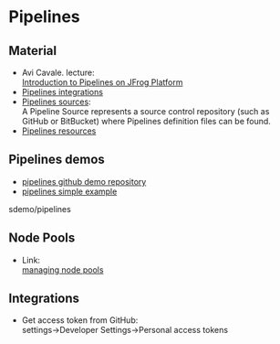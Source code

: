 # Pipelines


## Material

-  Avi Cavale. lecture:  
[Introduction to Pipelines on JFrog Platform](https://www.youtube.com/watch?v=3GvUKcpzmGA)
- [Pipelines integrations](https://www.jfrog.com/confluence/display/JFROG/Pipelines+Integrations)
- [Pipelines sources](https://www.jfrog.com/confluence/display/JFROG/Managing+Pipeline+Sources):  
A Pipeline Source represents a source control repository (such as GitHub or BitBucket) where Pipelines definition files can be found.
- [Pipelines resources](https://www.jfrog.com/confluence/display/JFROG/Pipelines+Resources)

## Pipelines demos

- [pipelines github demo repository](https://github.com/sdemo/pipelines)
- [pipelines simple example](https://github.com/jfrog/jfrog-pipelines-simple-example)

 sdemo/pipelines

 ## Node Pools

 - Link:  
 [managing node pools](https://www.jfrog.com/confluence/display/JFROG/Managing+Pipelines+Node+Pools)


 ## Integrations

 - Get access token from GitHub:  
 settings->Developer Settings->Personal access tokens